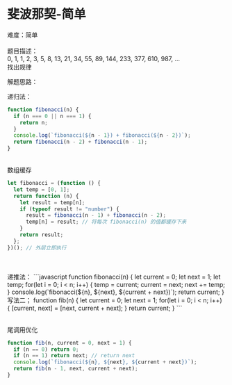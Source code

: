 # 斐波那契-简单

难度：简单<br />
<br />题目描述：<br />0, 1, 1, 2, 3, 5, 8, 13, 21, 34, 55, 89, 144, 233, 377, 610, 987, ...<br />找出规律

解题思路：

递归法：

```javascript
function fibonacci(n) {
  if (n === 0 || n === 1) {
    return n;
  }
  console.log(`fibonacci(${n - 1}) + fibonacci(${n - 2})`);
  return fibonacci(n - 2) + fibonacci(n - 1);
}
```

<br />数组缓存

```javascript
let fibonacci = (function () {
  let temp = [0, 1];
  return function (n) {
    let result = temp[n];
    if (typeof result != "number") {
      result = fibonacci(n - 1) + fibonacci(n - 2);
      temp[n] = result; // 将每次 fibonacci(n) 的值都缓存下来
    }
    return result;
  };
})(); // 外层立即执行
```

<br />
<br />递推法：
```javascript
function fibonacci(n) {
    let current = 0;
    let next = 1;
    let temp;
    for(let i = 0; i < n; i++) {
        temp = current;
        current = next;
        next += temp;
    }
    console.log(`fibonacci(${n}, ${next}, ${current + next})`);
    return current;
}
写法二；
function fib(n) {
    let current = 0;
    let next = 1;
    for(let i = 0; i < n; i++) {
        [current, next] = [next, current + next];
    }
    return current;
}
```

<br />尾调用优化

```javascript
function fib(n, current = 0, next = 1) {
  if (n == 0) return 0;
  if (n == 1) return next; // return next
  console.log(`fibonacci(${n}, ${next}, ${current + next})`);
  return fib(n - 1, next, current + next);
}
```
